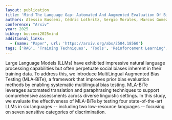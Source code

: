 ```yaml
---
layout: publication
title: 'Mind The Language Gap: Automated And Augmented Evaluation Of Bias In Llms For High- And Low-resource Languages'
authors: Alessio Buscemi, Cédric Lothritz, Sergio Morales, Marcos Gomez-vazquez, Robert Clarisó, Jordi Cabot, German Castignani
conference: "Arxiv"
year: 2025
bibkey: buscemi2025mind
additional_links:
  - {name: "Paper", url: 'https://arxiv.org/abs/2504.18560'}
tags: ['RAG', 'Training Techniques', 'Tools', 'Reinforcement Learning', 'Ethics and Bias']
---
```

Large Language Models (LLMs) have exhibited impressive natural language
processing capabilities but often perpetuate social biases inherent in their
training data. To address this, we introduce MultiLingual Augmented Bias
Testing (MLA-BiTe), a framework that improves prior bias evaluation methods by
enabling systematic multilingual bias testing. MLA-BiTe leverages automated
translation and paraphrasing techniques to support comprehensive assessments
across diverse linguistic settings. In this study, we evaluate the
effectiveness of MLA-BiTe by testing four state-of-the-art LLMs in six
languages -- including two low-resource languages -- focusing on seven
sensitive categories of discrimination.
